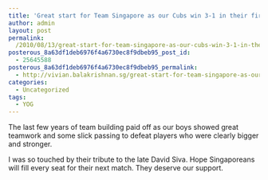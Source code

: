 ```yaml
---
title: 'Great start for Team Singapore as our Cubs win 3-1 in their first #YOG match'
author: admin
layout: post
permalink:
  /2010/08/13/great-start-for-team-singapore-as-our-cubs-win-3-1-in-their-first-yog-match/
posterous_8a63df1deb6976f4a6730ec8f9dbeb95_post_id:
  - 25645588
posterous_8a63df1deb6976f4a6730ec8f9dbeb95_permalink:
  - http://vivian.balakrishnan.sg/great-start-for-team-singapore-as-our-cubs-wi
categories:
  - Uncategorized
tags:
  - YOG
---
```

<p>The last few years of team building paid off as our boys showed great teamwork and some slick passing to defeat players who were clearly bigger and stronger.</p>

<p>I was so touched by their tribute to the late David Siva. Hope Singaporeans will fill every seat for their next match. They deserve our support.</p>

